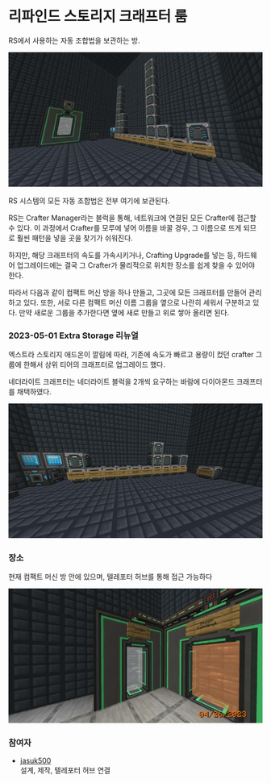 # 리파인드 스토리지 크래프터 룸

RS에서 사용하는 자동 조합법을 보관하는 방.

![asdf](../../asset/systems/rs_crafters/main.jpg)

RS 시스템의  모든 자동 조합법은 전부 여기에 보관된다.

RS는 Crafter Manager라는 블럭을 통해, 네트워크에 연결된 모든 Crafter에 접근할 수 있다. 
이 과정에서 Crafter를 모루에 넣어 이름을 바꿀 경우, 그 이름으로 뜨게 되므로 훨씬 패턴을 넣을 곳을 찾기가 쉬워진다. 

하지만, 해당 크래프터의 속도를 가속시키거나, Crafting Upgrade를 넣는 등, 하드웨어 업그레이드에는 결국 그 Crafter가 물리적으로 위치한 장소를 쉽게 찾을 수 있어야 한다. 

따라서 다음과 같이 컴팩트 머신 방을 하나 만들고, 그곳에 모든 크래프터를 만들어 관리하고 있다.
또한, 서로 다른 컴팩트 머신 이름 그룹을 옆으로 나란히 세워서 구분하고 있다. 
만약 새로운 그룹을 추가한다면 옆에 새로 만들고 위로 쌓아 올리면 된다.

### 2023-05-01 Extra Storage 리뉴얼

엑스트라 스토리지 애드온이 깔림에 따라, 기존에 속도가 빠르고 용량이 컸던 crafter 그룹에 한해서 상위 티어의 크래프터로 업그레이드 했다.

네더라이트 크래프터는 네더라이트 블럭을 2개씩 요구하는 바람에 다이아몬드 크래프터를 채택하였다.

![asdf](../../asset/systems/rs_crafters/extra_storage_upgrade.jpg)

### 장소

현재 컴팩트 머신 방 안에 있으며, 텔레포터 허브를 통해 접근 가능하다

![adf](../../asset/systems/rs_crafters/gate.jpg)

### 참여자
<!-- tag_source_open:link_list:member_contribute -->
- [jasuk500](../members/jasuk500.md)  
설계, 제작, 텔레포터 허브 연결
<!-- tag_close-->